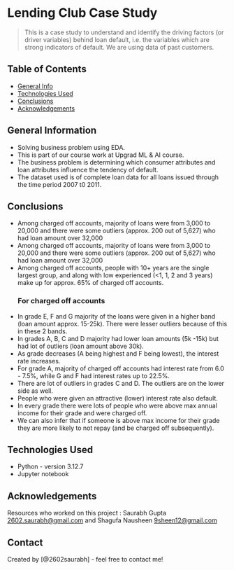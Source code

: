 # Lending Club Case Study
> This is a case study to understand and identify the driving factors (or driver variables) behind loan default, i.e. the variables which are strong indicators of default. We are using data of past customers.


## Table of Contents
* [General Info](#general-information) 
* [Technologies Used](#technologies-used) 
* [Conclusions](#conclusions)
* [Acknowledgements](#acknowledgements)

<!-- You can include any other section that is pertinent to your problem -->

## General Information
- Solving business problem using EDA.
- This is part of our course work at Upgrad ML & AI course.
- The business problem is determining which consumer attributes and loan attributes influence the tendency of default.
- The dataset used is of complete loan data for all loans issued through the time period 2007 t0 2011.

<!-- You don't have to answer all the questions - just the ones relevant to your project. -->

## Conclusions
- Among charged off accounts, majority of loans were from 3,000 to 20,000 and there were some outliers (approx. 200 out of 5,627) who had loan amount over 32,000
- Among charged off accounts, majority of loans were from 3,000 to 20,000 and there were some outliers (approx. 200 out of 5,627) who had loan amount over 32,000
- Among charged off accounts, people with 10+ years are the single largest group, and along with low experienced (<1, 1, 2 and 3 years) make up for approx. 65% of charged off accounts.
  ### For charged off accounts
- In grade E, F and G majority of the loans were given in a higher band (loan amount approx. 15-25k). There were lesser outliers because of this in these 2 bands. 
- In grades A, B, C and D majority had lower loan amounts (5k -15k) but had lot of outliers (loan amount above 30k).
- As grade decreases (A being highest and F being lowest), the interest rate increases.
- For grade A, majority of charged off accounts had interest rate from 6.0 - 7.5%, while G and F had interest rates up to 22.5%. 
- There are lot of outliers in grades C and D. The outliers are on the lower side as well.
- People who were given an attractive (lower) interest rate also default.
- In every grade there were lots of people who were above max annual income for their grade and were charged off.
- We can also infer that if someone is above max income for their grade they are more likely to not repay (and be charged off subsequently).

<!-- You don't have to answer all the questions - just the ones relevant to your project. -->


## Technologies Used
- Python - version 3.12.7
- Jupyter notebook 

<!-- As the libraries versions keep on changing, it is recommended to mention the version of library used in this project -->

## Acknowledgements
Resources who worked on this project : Saurabh Gupta 2602.saurabh@gmail.com and Shagufa Nausheen 9sheen12@gmail.com



## Contact
Created by [@2602saurabh] - feel free to contact me!


<!-- Optional -->
<!-- ## License -->
<!-- This project is open source and available under the [... License](). -->

<!-- You don't have to include all sections - just the one's relevant to your project -->
